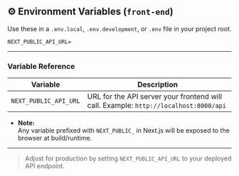 ## ⚙️ Environment Variables (`front-end`)

Use these in a `.env.local`, `.env.development`, or `.env` file in your project root.

```env
NEXT_PUBLIC_API_URL=
```

---

### Variable Reference

| Variable              | Description                                         |
|-----------------------|-----------------------------------------------------|
| `NEXT_PUBLIC_API_URL` | URL for the API server your frontend will call. Example: `http://localhost:8000/api` |

- **Note:**  
  Any variable prefixed with `NEXT_PUBLIC_` in Next.js will be exposed to the browser at build/runtime.

---

> Adjust for production by setting `NEXT_PUBLIC_API_URL` to your deployed API endpoint.
